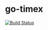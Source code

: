 # go-timex

[![Build Status](https://travis-ci.org/tomi77/go-timex.svg?branch=master)](https://travis-ci.org/tomi77/go-timex)
